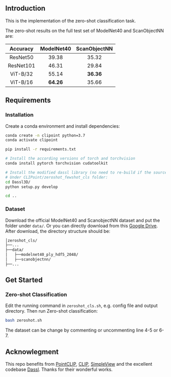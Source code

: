 ## Introduction

This is the implementation of the zero-shot classification task. 

The zero-shot results on the full test set of ModelNet40 and ScanObjectNN are:


| Accuracy | ModelNet40 | ScanObjectNN |
| :---: | :---: | :---: |
| ResNet50 | 39.38 | 35.32 |
| ResNet101 | 46.31 | 29.84 |
| ViT-B/32 | 55.14 | **36.36** |
| ViT-B/16 | **64.26** | 35.66 |


## Requirements

### Installation
Create a conda environment and install dependencies:
```bash
conda create -n clipoint python=3.7
conda activate clipoint

pip install -r requirements.txt

# Install the according versions of torch and torchvision
conda install pytorch torchvision cudatoolkit

# Install the modified dassl library (no need to re-build if the source code is changed)
# Under CLIPoint/zeroshot_fewshot_cls folder:
cd Dassl3D/
python setup.py develop

cd ..
```

### Dataset
Download the official ModelNet40 and ScanobjectNN dataset and put the folder under `data/`. Or you can directly download from this [Google Drive](https://drive.google.com/drive/folders/145flu-CtXPlhJ2nrSUUe7tmUj1DTts7t?usp=sharing). 
After download, the directory structure should be:
```bash
│zeroshot_cls/
├──...
├──data/
│   ├──modelnet40_ply_hdf5_2048/
│   ├──scanobjectnn/
├──...
```

## Get Started

### Zero-shot Classification
Edit the running command in `zeroshot_cls.sh`, e.g. config file and output directory. Then run Zero-shot classification:
```bash
bash zeroshot.sh
```
The dataset can be change by commenting or uncommenting line 4-5 or 6-7. 


## Acknowlegment
This repo benefits from [PointCLIP](https://github.com/ZrrSkywalker/PointCLIP), [CLIP](https://github.com/openai/CLIP), [SimpleView](https://github.com/princeton-vl/SimpleView) and the excellent codebase [Dassl](https://github.com/KaiyangZhou/Dassl.pytorch). Thanks for their wonderful works.
